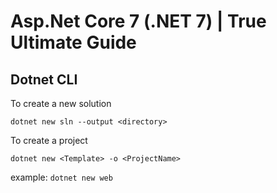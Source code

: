 # Asp.Net Core 7 (.NET 7) | True Ultimate Guide

## Dotnet CLI
To create a new solution
```
dotnet new sln --output <directory>
```

To create a project
```
dotnet new <Template> -o <ProjectName>
```
example: `dotnet new web`